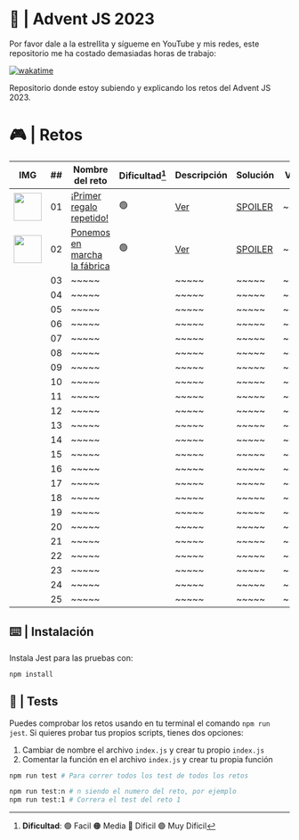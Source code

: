 # 🌟 | Advent JS 2023

Por favor dale a la estrellita y sígueme en YouTube y mis redes, este repositorio me ha costado demasiadas horas de trabajo:

[![wakatime](https://wakatime.com/badge/user/dfad5e3e-d673-48d4-a2d9-29c1c546ed80/project/018c25e2-b7d8-41bd-b08d-234b9e801de0.svg)](https://wakatime.com/badge/user/dfad5e3e-d673-48d4-a2d9-29c1c546ed80/project/018c25e2-b7d8-41bd-b08d-234b9e801de0)

Repositorio donde estoy subiendo y explicando los retos del Advent JS 2023.

# 🎮 | Retos

| IMG                                                                                              | ##  | Nombre del reto                                                           | Dificultad[^1] | Descripción                                                                        | Solución                                                                             | Video |
| ------------------------------------------------------------------------------------------------ | :-: | ------------------------------------------------------------------------- | -------------- | ---------------------------------------------------------------------------------- | ------------------------------------------------------------------------------------ | ----- |
| <img src="https://adventjs.dev/challenges-2023/1.png" width="50" style="object-fit: contain;" /> | 01  | [¡Primer regalo repetido!](https://adventjs.dev/es/challenges/2023/1)     | 🟢             | [Ver](https://github.com/Achalogy/advent-js-2023/blob/main/retos/reto-1/README.md) | [SPOILER](https://github.com/Achalogy/advent-js-2023/blob/main/retos/reto-1/main.ts) | ~~~~~ |
| <img src="https://adventjs.dev/challenges-2023/2.png" width="50" style="object-fit: contain;" /> | 02  | [Ponemos en marcha la fábrica](https://adventjs.dev/es/challenges/2023/2) | 🟢             | [Ver](https://github.com/Achalogy/advent-js-2023/blob/main/retos/reto-2/README.md) | [SPOILER](https://github.com/Achalogy/advent-js-2023/blob/main/retos/reto-2/main.ts) | ~~~~~ |
|                                                                                                  | 03  | ~~~~~                                                                     |                | ~~~~~                                                                              | ~~~~~                                                                                | ~~~~~ |
|                                                                                                  | 04  | ~~~~~                                                                     |                | ~~~~~                                                                              | ~~~~~                                                                                | ~~~~~ |
|                                                                                                  | 05  | ~~~~~                                                                     |                | ~~~~~                                                                              | ~~~~~                                                                                | ~~~~~ |
|                                                                                                  | 06  | ~~~~~                                                                     |                | ~~~~~                                                                              | ~~~~~                                                                                | ~~~~~ |
|                                                                                                  | 07  | ~~~~~                                                                     |                | ~~~~~                                                                              | ~~~~~                                                                                | ~~~~~ |
|                                                                                                  | 08  | ~~~~~                                                                     |                | ~~~~~                                                                              | ~~~~~                                                                                | ~~~~~ |
|                                                                                                  | 09  | ~~~~~                                                                     |                | ~~~~~                                                                              | ~~~~~                                                                                | ~~~~~ |
|                                                                                                  | 10  | ~~~~~                                                                     |                | ~~~~~                                                                              | ~~~~~                                                                                | ~~~~~ |
|                                                                                                  | 11  | ~~~~~                                                                     |                | ~~~~~                                                                              | ~~~~~                                                                                | ~~~~~ |
|                                                                                                  | 12  | ~~~~~                                                                     |                | ~~~~~                                                                              | ~~~~~                                                                                | ~~~~~ |
|                                                                                                  | 13  | ~~~~~                                                                     |                | ~~~~~                                                                              | ~~~~~                                                                                | ~~~~~ |
|                                                                                                  | 14  | ~~~~~                                                                     |                | ~~~~~                                                                              | ~~~~~                                                                                | ~~~~~ |
|                                                                                                  | 15  | ~~~~~                                                                     |                | ~~~~~                                                                              | ~~~~~                                                                                | ~~~~~ |
|                                                                                                  | 16  | ~~~~~                                                                     |                | ~~~~~                                                                              | ~~~~~                                                                                | ~~~~~ |
|                                                                                                  | 17  | ~~~~~                                                                     |                | ~~~~~                                                                              | ~~~~~                                                                                | ~~~~~ |
|                                                                                                  | 18  | ~~~~~                                                                     |                | ~~~~~                                                                              | ~~~~~                                                                                | ~~~~~ |
|                                                                                                  | 19  | ~~~~~                                                                     |                | ~~~~~                                                                              | ~~~~~                                                                                | ~~~~~ |
|                                                                                                  | 20  | ~~~~~                                                                     |                | ~~~~~                                                                              | ~~~~~                                                                                | ~~~~~ |
|                                                                                                  | 21  | ~~~~~                                                                     |                | ~~~~~                                                                              | ~~~~~                                                                                | ~~~~~ |
|                                                                                                  | 22  | ~~~~~                                                                     |                | ~~~~~                                                                              | ~~~~~                                                                                | ~~~~~ |
|                                                                                                  | 23  | ~~~~~                                                                     |                | ~~~~~                                                                              | ~~~~~                                                                                | ~~~~~ |
|                                                                                                  | 24  | ~~~~~                                                                     |                | ~~~~~                                                                              | ~~~~~                                                                                | ~~~~~ |
|                                                                                                  | 25  | ~~~~~                                                                     |                | ~~~~~                                                                              | ~~~~~                                                                                | ~~~~~ |

[^1]: **Dificultad**: 🟢 Facil 🟠 Media 🔴 Dificil 🟣 Muy Dificil

## ⌨️ | Instalación

Instala Jest para las pruebas con:

`npm install`

## 🧪 | Tests

Puedes comprobar los retos usando en tu terminal el comando `npm run jest`.
Si quieres probar tus propios scripts, tienes dos opciones:

1. Cambiar de nombre el archivo `index.js` y crear tu propio `index.js`
2. Comentar la función en el archivo `index.js` y crear tu propia función

```bash
npm run test # Para correr todos los test de todos los retos

npm run test:n # n siendo el numero del reto, por ejemplo
npm run test:1 # Correra el test del reto 1
```
